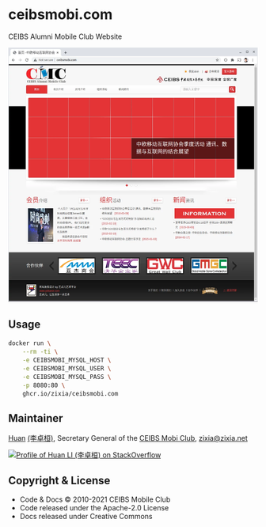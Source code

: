 # ceibsmobi.com

CEIBS Alumni Mobile Club Website

![CEIBS Alumni Mobile Club Website](docs/images/ceibsmobi-website.webp)

## Usage

```sh
docker run \
    --rm -ti \
    -e CEIBSMOBI_MYSQL_HOST \
    -e CEIBSMOBI_MYSQL_USER \
    -e CEIBSMOBI_MYSQL_PASS \
    -p 8080:80 \
    ghcr.io/zixia/ceibsmobi.com
```

## Maintainer

[Huan](https://github.com/huan) [(李卓桓)](http://linkedin.com/in/zixia), Secretary General of the [CEIBS Mobi Club](https://www.ceibsmobi.com), <zixia@zixia.net>

[![Profile of Huan LI (李卓桓) on StackOverflow](https://stackoverflow.com/users/flair/1123955.png)](https://stackoverflow.com/users/1123955/huan)

## Copyright & License

- Code & Docs © 2010-2021 CEIBS Mobile Club
- Code released under the Apache-2.0 License
- Docs released under Creative Commons
